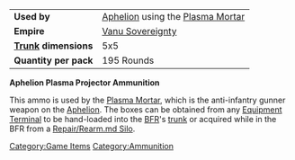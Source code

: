 |                                  |                                                                     |
| -------------------------------- | ------------------------------------------------------------------- |
| **Used by**                      | [Aphelion](Aphelion.md) using the [Plasma Mortar](Plasma_Mortar.md) |
| **Empire**                       | [Vanu Sovereignty](Vanu_Sovereignty.md)                             |
| **[Trunk](Trunk.md) dimensions** | 5x5                                                                 |
| **Quantity per pack**            | 195 Rounds                                                          |

**Aphelion Plasma Projector Ammunition**

This ammo is used by the [Plasma Mortar](Plasma_Mortar.md),
which is the anti-infantry gunner weapon on the
[Aphelion](Aphelion.md). The boxes can be obtained from any
[Equipment Terminal](Equipment_Terminal.md) to be hand-loaded
into the [BFR](BattleFrame_Robotics.md)'s [trunk](Trunk.md) or acquired
while in the BFR from a [Repair/Rearm.md
Silo](Repair_Rearm_Silo.md).

[Category:Game Items](Category:Game_Items.md)
[Category:Ammunition](Category:Ammunition.md)
